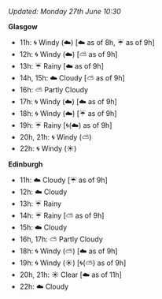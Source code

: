 *Updated: Monday 27th June 10:30*

**Glasgow**

* 11h: :cyclone: Windy (:cloud:) [:cloud: as of 8h, :umbrella: as of 9h]
* 12h: :cyclone: Windy (:cloud:) [:partly_sunny: as of 9h]
* 13h: :umbrella: Rainy [:cloud: as of 9h]
* 14h, 15h: :cloud: Cloudy [:partly_sunny: as of 9h]
* 16h: :partly_sunny: Partly Cloudy
* 17h: :cyclone: Windy (:cloud:) [:cloud: as of 9h]
* 18h: :cyclone: Windy (:cloud:) [:umbrella: as of 9h]
* 19h: :umbrella: Rainy [:cyclone:(:cloud:) as of 9h]
* 20h, 21h: :cyclone: Windy (:partly_sunny:)
* 22h: :cyclone: Windy (:sunny:)

**Edinburgh**

* 11h: :cloud: Cloudy [:umbrella: as of 9h]
* 12h: :cloud: Cloudy
* 13h: :umbrella: Rainy
* 14h: :umbrella: Rainy [:partly_sunny: as of 9h]
* 15h: :cloud: Cloudy
* 16h, 17h: :partly_sunny: Partly Cloudy
* 18h: :cyclone: Windy (:partly_sunny:) [:cloud: as of 9h]
* 19h: :cyclone: Windy (:sunny:) [:cyclone:(:partly_sunny:) as of 9h]
* 20h, 21h: :sunny: Clear [:cloud: as of 11h]
* 22h: :cloud: Cloudy
